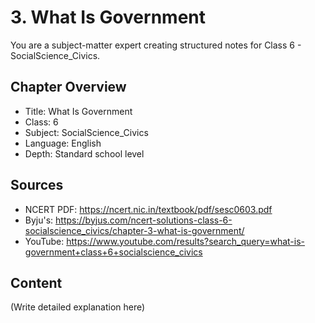 # 3. What Is Government

You are a subject-matter expert creating structured notes for Class 6 - SocialScience_Civics.

## Chapter Overview
- Title: What Is Government
- Class: 6
- Subject: SocialScience_Civics
- Language: English
- Depth: Standard school level

## Sources
- NCERT PDF: https://ncert.nic.in/textbook/pdf/sesc0603.pdf
- Byju's: https://byjus.com/ncert-solutions-class-6-socialscience_civics/chapter-3-what-is-government/
- YouTube: https://www.youtube.com/results?search_query=what-is-government+class+6+socialscience_civics

## Content
(Write detailed explanation here)
